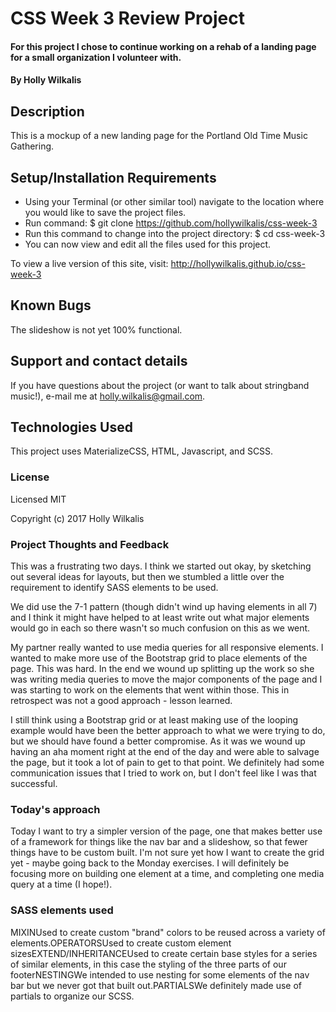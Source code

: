 # CSS Week 3 Review Project

#### For this project I chose to continue working on a rehab of a landing page for a small organization I volunteer with.

#### By Holly Wilkalis

## Description

This is a mockup of a new landing page for the Portland Old Time Music Gathering.

## Setup/Installation Requirements

* Using your Terminal (or other similar tool) navigate to the location where you would like to save the project files.
* Run command: $ git clone https://github.com/hollywilkalis/css-week-3
* Run this command to change into the project directory: $ cd css-week-3
* You can now view and edit all the files used for this project.

To view a live version of this site, visit: http://hollywilkalis.github.io/css-week-3

## Known Bugs

The slideshow is not yet 100% functional.

## Support and contact details

If you have questions about the project (or want to talk about stringband music!), e-mail me at holly.wilkalis@gmail.com.

## Technologies Used

This project uses MaterializeCSS, HTML, Javascript, and SCSS.

### License

Licensed MIT

Copyright (c) 2017 Holly Wilkalis

### Project Thoughts and Feedback
This was a frustrating two days. I think we started out okay, by sketching out several ideas for layouts, but then we stumbled a little over the requirement to identify SASS elements to be used.

We did use the 7-1 pattern (though didn't wind up having elements in all 7) and I think it might have helped to at least write out what major elements would go in each so there wasn't so much confusion on this as we went.

My partner really wanted to use media queries for all responsive elements. I wanted to make more use of the Bootstrap grid to place elements of the page. This was hard. In the end we wound up splitting up the work so she was writing media queries to move the major components of the page and I was starting to work on the elements that went within those. This in retrospect was not a good approach - lesson learned.

I still think using a Bootstrap grid or at least making use of the looping example would have been the better approach to what we were trying to do, but we should have found a better compromise. As it was we wound up having an aha moment right at the end of the day and were able to salvage the page, but it took a lot of pain to get to that point. We definitely had some communication issues that I tried to work on, but I don't feel like I was that successful.

### Today's approach
Today I want to try a simpler version of the page, one that makes better use of a framework for things like the nav bar and a slideshow, so that fewer things have to be custom built. I'm not sure yet how I want to create the grid yet - maybe going back to the Monday exercises. I will definitely be focusing more on building one element at a time, and completing one media query at a time (I hope!).

### SASS elements used
<table>
<tr>MIXIN</tr>
<tr>Used to create custom "brand" colors to be reused across a variety of elements.</tr>

<tr>OPERATORS</tr>
<tr>Used to create custom element sizes</tr>

<tr>EXTEND/INHERITANCE</tr>
<tr>Used to create certain base styles for a series of similar elements, in this case the styling of the three parts of our footer</tr>

<tr>NESTING</tr>
<tr>We intended to use nesting for some elements of the nav bar but we never got that built out.</tr>

<tr>PARTIALS</tr>
<tr>We definitely made use of partials to organize our SCSS.</tr>
</table>
